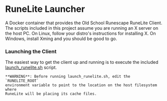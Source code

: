 # RuneLite Launcher

A Docker container that provides the Old School Runescape RuneLite Client.
The scripts included in this project assume you are running an X server on
the host PC. On Linux, follow your distro's instructions for installing X.
On Windows, install Xming and you should be good to go.

### Launching the Client

The easiest way to get the client up and running is to execute the included
[launch_runelite.sh](launch_runelite.sh) script.

```
**WARNING**: Before running launch_runelite.sh, edit the `RUNELITE_ROOT`
environment variable to point to the location on the host filesystem where
RuneLite will be placing its cache files.
```

